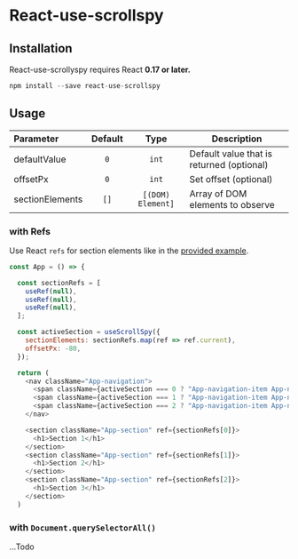# React-use-scrollspy

## Installation

React-use-scrollyspy requires React **0.17 or later.**

```js
npm install --save react-use-scrollspy
```

## Usage

| Parameter       | Default |       Type        | Description                               |
| :-------------- | :-----: | :---------------: | ----------------------------------------- |
| defaultValue    |   `0`   |       `int`       | Default value that is returned (optional) |
| offsetPx        |   `0`   |       `int`       | Set offset (optional)                     |
| sectionElements |  `[]`   | `[(DOM) Element]` | Array of DOM elements to observe          |

### with Refs

Use React `refs` for section elements like in the [provided example](/example).

```javascript
const App = () => {

  const sectionRefs = [
    useRef(null),
    useRef(null),
    useRef(null),
  ];

  const activeSection = useScrollSpy({
    sectionElements: sectionRefs.map(ref => ref.current),
    offsetPx: -80,
  });

  return (
    <nav className="App-navigation">
      <span className={activeSection === 0 ? "App-navigation-item App-navigation-item--active" : "App-navigation-item"}>Section 1</span>
      <span className={activeSection === 1 ? "App-navigation-item App-navigation-item--active" : "App-navigation-item"}>Section 2</span>
      <span className={activeSection === 2 ? "App-navigation-item App-navigation-item--active" : "App-navigation-item"}>Section 3</span>
    </nav>

    <section className="App-section" ref={sectionRefs[0]}>
      <h1>Section 1</h1>
    </section>
    <section className="App-section" ref={sectionRefs[1]}>
      <h1>Section 2</h1>
    </section>
    <section className="App-section" ref={sectionRefs[2]}>
      <h1>Section 3</h1>
    </section>
  )
```

### with `Document.querySelectorAll()`

...Todo

